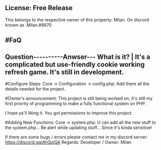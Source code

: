 License: Free Release
-----------------------
This belongs to the respective owner of this property: Milan. On discord known as .Milan.#8670

#FaQ 
-----------------------
Question----------Anwser---
What is it?  | It's a complicated but use-friendly cookie working refresh game. It's still in development.
-----------------------



#Configure Steps:
Core -> Configuration -> config.php: Add there all the details needed for the project.

#Owner's announcement: This project is still being worked on, it's still my first priority of programming to make a fully functional system on PHP.


I hope ya'll liking it. You got permissions to improve this project. 

#Adding New Functions:
Core -> system.php: U can add all the new stuff to the system.php... Be alert while updating stuff... Since it's kinda sensitive!


If there are some bugs / errors please contact me in my discord server: https://discord.gg/AhQxjQA
Regards:
Developer / Owner:
Milan
